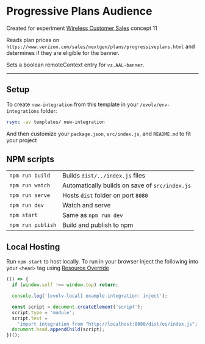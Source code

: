 # Progressive Plans Audience

Created for experiment [Wireless Customer Sales](https://evolv-ai.atlassian.net/browse/VCG2-930) concept 11

Reads plan prices on `https://www.verizon.com/sales/nextgen/plans/progressiveplans.html` and determines if they are eligible for the banner.

Sets a boolean remoteContext entry for `vz.AAL-banner`.

---

## Setup

To create `new-integration` from this template in your `/evolv/env-integrations` folder:

```bash
rsync -av templates/ new-integration
```

And then customize your `package.json`, `src/index.js`, and `README.md` to fit your project

## NPM scripts

|                   |                                                |
| :---------------- | :--------------------------------------------- |
| `npm run build`   | Builds `dist/../index.js` files                |
| `npm run watch`   | Automatically builds on save of `src/index.js` |
| `npm run serve`   | Hosts `dist` folder on port `8080`             |
| `npm run dev`     | Watch and serve                                |
| `npm start`       | Same as `npm run dev`                          |
| `npm run publish` | Build and publish to npm                       |

## Local Hosting

Run `npm start` to host locally. To run in your browser inject the following into your `<head>` tag using [Resource Override](https://chromewebstore.google.com/detail/resource-override/pkoacgokdfckfpndoffpifphamojphii)

```js
(() => {
  if (window.self !== window.top) return;

  console.log('[evolv-local] example-integration: inject');

  const script = document.createElement('script');
  script.type = 'module';
  script.text =
    'import integration from "http://localhost:8080/dist/es/index.js"; console.log("[evolv-local] example-integration: load"); integration()';
  document.head.appendChild(script);
})();
```
